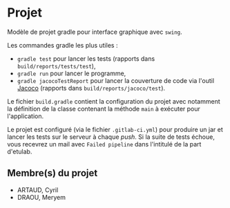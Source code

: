 # Projet 

Modèle de projet gradle pour interface graphique avec `swing`.

Les commandes gradle les plus utiles :

- `gradle test` pour lancer les tests (rapports dans `build/reports/tests/test`),
- `gradle run` pour lancer le programme,
- `gradle jacocoTestReport` pour lancer la couverture de code via l'outil [Jacoco](https://www.eclemma.org/jacoco/) (rapports dans `build/reports/jacoco/test`). 

Le fichier `build.gradle` contient la configuration du projet avec notamment la définition de la classe contenant la méthode `main` à exécuter pour l'application.

Le projet est configuré (via le fichier `.gitlab-ci.yml`) pour produire un jar et lancer les tests sur le serveur à chaque *push*. Si la suite de tests échoue, vous recevrez un mail avec `Failed pipeline` dans l'intitulé de la part d'etulab.


## Membre(s) du projet

- ARTAUD, Cyril
- DRAOU, Meryem
